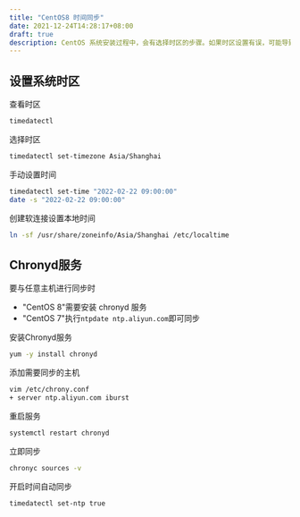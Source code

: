 ```yaml
---
title: "CentOS8 时间同步"
date: 2021-12-24T14:28:17+08:00
draft: true
description: CentOS 系统安装过程中，会有选择时区的步骤。如果时区设置有误，可能导致系统时间与本地时间不同步。使得一些应用程序的时间戳发生错乱，出现各种报错。
---
```




## 设置系统时区

查看时区

```bash
timedatectl
```

选择时区

```bash
timedatectl set-timezone Asia/Shanghai
```

手动设置时间

```bash
timedatectl set-time "2022-02-22 09:00:00"
date -s "2022-02-22 09:00:00"
```

创建软连接设置本地时间

```bash
ln -sf /usr/share/zoneinfo/Asia/Shanghai /etc/localtime
```



## Chronyd服务



要与任意主机进行同步时

- "CentOS 8"需要安装 chronyd 服务
- "CentOS 7"执行`ntpdate ntp.aliyun.com`即可同步



安装Chronyd服务

```bash
yum -y install chronyd
```

添加需要同步的主机

```bash
vim /etc/chrony.conf
+ server ntp.aliyun.com iburst
```

重启服务

```bash
systemctl restart chronyd
```

立即同步

```bash
chronyc sources -v
```

 开启时间自动同步

```bash
timedatectl set-ntp true
```

